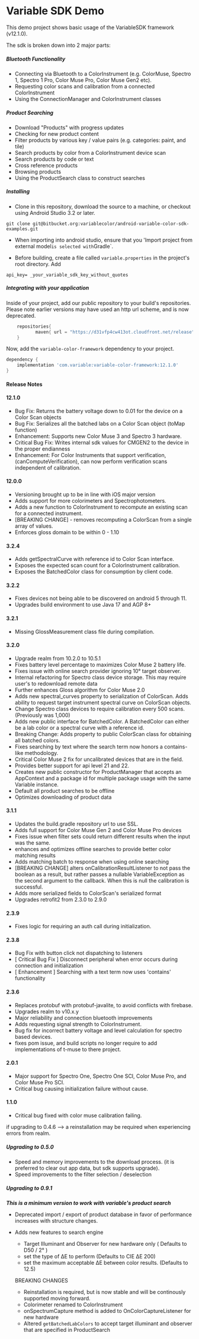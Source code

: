 # Variable SDK Demo
This demo project shows basic usage of the VariableSDK framework (v12.1.0).

The sdk is broken down into 2 major parts:

##### *Bluetooth Functionality*
- Connecting via Bluetooth to a ColorInstrument (e.g. ColorMuse, Spectro 1, Spectro 1 Pro, Color Muse Pro, Color Muse Gen2 etc).
- Requesting color scans and calibration from a connected ColorInstrument
- Using the ConnectionManager and ColorInstrument classes

##### *Product Searching*
- Download "Products" with progress updates
- Checking for new product content
- Filter products by various key / value pairs (e.g. categories: paint, and tile)
- Search products by color from a ColorInstrument device scan
- Search products by code or text
- Cross reference products
- Browsing products
- Using the ProductSearch class to construct searches


##### Installing
* Clone in this repository, download the source to a machine, or checkout using Android Studio 3.2 or later.
```
git clone git@bitbucket.org:variablecolor/android-variable-color-sdk-examples.git
```

* When importing into android studio, ensure that you 'Import project from external model` is selected with `Gradle`.

* Before building, create a file called `variable.properties` in the project's root directory. Add
```
api_key= _your_variable_sdk_key_without_quotes
```


##### Integrating with your application

Inside of your project, add our public repository to your build's repositories. Please note earlier versions may have used an http url scheme, and is now deprecated.
```gradle
    repositories{
           maven{ url = "https://d31vfp4cw413ot.cloudfront.net/release" }
    }
```

Now, add the `variable-color-framework` dependency to your project.
```gradle
dependency {
    implementation 'com.variable:variable-color-framework:12.1.0'
}
```




#### Release Notes
#### 12.1.0
 - Bug Fix: Returns the battery voltage down to 0.01 for the device on a Color Scan objects
 - Bug Fix: Serializes all the batched labs on a Color Scan object (toMap function)
 - Enhancement: Supports new Color Muse 3 and Spectro 3 hardware.
 - Critical Bug Fix: Writes internal sdk values for CMGEN2 to the device in the proper endianness
 - Enhancement: For Color Instruments that support verification, (canComputeVerification), can now perform verification scans independent of calibration.

#### 12.0.0
 - Versioning brought up to be in line with iOS major version
 - Adds support for more colorimeters and Spectrophotometers.
 - Adds a new function to ColorInstrument to recompute an existing scan for a connected instrument.
 - [BREAKING CHANGE] - removes recomputing a ColorScan from a single array of values.
 - Enforces gloss domain to be within 0 - 1.10

#### 3.2.4
 - Adds getSpectralCurve with reference id to Color Scan interface.
 - Exposes the expected scan count for a ColorInstrument calibration.
 - Exposes the BatchedColor class for consumption by client code.

#### 3.2.2
 - Fixes devices not being able to be discovered on android 5 through 11.
 - Upgrades build environment to use Java 17 and AGP 8+

#### 3.2.1
 - Missing GlossMeasurement class file during compilation.

#### 3.2.0
 - Upgrade realm from 10.2.0 to 10.5.1
 - Fixes battery level percentage to maximizes Color Muse 2 battery life.
 - Fixes issue with online search provider ignoring 10° target observer.
 - Internal refactoring for Spectro class device storage. This may require user's to redownload remote data
 - Further enhances Gloss algorithm for Color Muse 2.0
 - Adds new spectral_curves property to serialization of ColorScan. Adds ability to request target instrument spectral curve on ColorScan objects.
 - Change Spectro class devices to require calibration every 500 scans. (Previously was 1,000)
 - Adds new public interface for BatchedColor. A BatchedColor can either be a lab color or a spectral curve with a reference id.
 - Breaking Change: Adds property to public ColorScan class for obtaining all batched colors.
 - Fixes searching by text where the search term now honors a contains-like methodology.
 - Critical Color Muse 2 fix for uncalibrated devices that are in the field.
 - Provides better support for api level 21 and 22.
 - Creates new public constructor for ProductManager that accepts an AppContext and a package id for multiple package usage with the same Variable instance.
 - Default all product searches to be offline
 - Optimizes downloading of product data

#### 3.1.1
 - Updates the build.gradle repository url to use SSL.
 - Adds full support for Color Muse Gen 2 and Color Muse Pro devices
 - Fixes issue when filter sets could return different results when the input was the same.
 - enhances and optimizes offline searches to provide better color matching results
 - Adds matching batch to response when using online searching
 - [BREAKING CHANGE] alters onCalibrationResultListener to not pass the boolean as a result, but rather passes a nullable VariableException as the second argument to the callback. When this is null the calibration is successful.
 - Adds more serialized fields to ColorScan's serialized format
 - Upgrades retrofit2 from 2.3.0 to 2.9.0


#### 2.3.9
 - Fixes logic for requiring an auth call during initialization.

#### 2.3.8
 - Bug Fix with button click not dispatching to listeners
 - [ Critical Bug Fix ] Disconnect peripheral when error occurs during connection and initialization
 - [ Enhancement ] Searching with a text term now uses 'contains' functionality

#### 2.3.6
 - Replaces protobuf with protobuf-javalite, to avoid conflicts with firebase.
 - Upgrades realm to v10.x.y
 - Major reliability and connection bluetooth improvements
 - Adds requesting signal strength to ColorInstrument.
 - Bug fix for incorrect battery voltage and level calculation for  spectro based devices.
 - fixes pom issue, and build scripts no longer require to add implementations of t-muse to there project.

#### 2.0.1
 - Major support for Spectro One, Spectro One SCI, Color Muse Pro, and Color Muse Pro SCI.
 - Critical bug causing initialization failure without cause.
 
 
#### 1.1.0 
 - Critical bug fixed with color muse calibration failing.
 

if upgrading to 0.4.6 --> a reinstallation may be required when experiencing errors from realm.


##### Upgrading to 0.5.0
* Speed and memory improvements to the download process. (it is preferred to clear out app data, but sdk supports upgrade).
* Speed improvements to the filter selection / deselection

##### Upgrading to 0.9.1
 ***This is a minimum version to work with variable's product search***

* Deprecated import / export of product database in favor of performance increases with structure changes.
* Adds new features to search engine
   * Target Illuminant and Observer for new hardware only ( Defaults to D50 / 2° )
   * set the type of ∆E to perform (Defaults to CIE ∆E 200)
   * set the maximum acceptable ∆E between color results. (Defaults to 12.5)

  BREAKING CHANGES
  * Reinstallation is required, but is now stable and will be continously supported moving forward.
  * Colorimeter renamed to ColorInstrument
  * onSpectrumCapture method is added to OnColorCaptureListener for new hardware
  * Altered `getBatchedLabColors` to accept target illuminant and observer that are specified in ProductSearch
